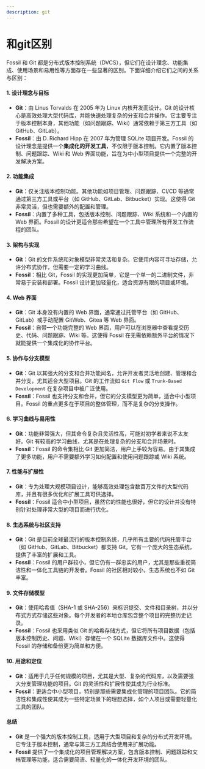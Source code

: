 ```yaml
---
description: git
---
```


# 和git区别

Fossil 和 Git 都是分布式版本控制系统（DVCS），但它们在设计理念、功能集成、使用场景和易用性等方面存在一些显著的区别。下面详细介绍它们之间的关系与区别：

#### 1. **设计理念与目标**

* **Git**：由 Linus Torvalds 在 2005 年为 Linux 内核开发而设计。Git 的设计核心是高效处理大型代码库，并能快速处理复杂的分支和合并操作。它主要专注于版本控制本身，其他功能（如问题跟踪、Wiki）通常依赖于第三方工具（如 GitHub、GitLab）。
* **Fossil**：由 D. Richard Hipp 在 2007 年为管理 SQLite 项目开发。Fossil 的设计理念是提供一个**集成化的开发工具**，不仅限于版本控制。它内置了版本控制、问题跟踪、Wiki 和 Web 界面功能，旨在为中小型项目提供一个完整的开发解决方案。

#### 2. **功能集成**

* **Git**：仅关注版本控制功能。其他功能如项目管理、问题跟踪、CI/CD 等通常通过第三方工具或平台（如 GitHub、GitLab、Bitbucket）实现。这使得 Git 非常灵活，但也需要额外的配置和管理。
* **Fossil**：内置了多种工具，包括版本控制、问题跟踪、Wiki 系统和一个内置的 Web 界面。Fossil 的设计更适合那些希望在一个工具中管理所有开发工作流程的团队。

#### 3. **架构与实现**

* **Git**：Git 的文件系统和对象模型非常灵活和复杂。它使用内容可寻址存储，允许分布式协作，但需要一定的学习曲线。
* **Fossil**：相比 Git，Fossil 的实现更加简单，它是一个单一的二进制文件，非常易于安装和部署。Fossil 设计更加轻量化，适合资源有限的项目或环境。

#### 4. **Web 界面**

* **Git**：Git 本身没有内置的 Web 界面，通常通过托管平台（如 GitHub、GitLab）或手动配置 GitWeb、Gitea 等 Web 界面。
* **Fossil**：自带一个功能完整的 Web 界面，用户可以在浏览器中查看提交历史、代码、问题跟踪、Wiki 等。这使得 Fossil 在无需依赖额外平台的情况下就能提供一个集成化的协作平台。

#### 5. **协作与分支模型**

* **Git**：Git 以其强大的分支和合并功能闻名，允许开发者灵活地创建、管理和合并分支，尤其适合大型项目。Git 的工作流如 `Git Flow` 或 `Trunk-Based Development` 在复杂项目中被广泛使用。
* **Fossil**：Fossil 也支持分支和合并，但它的分支模型更为简单，适合中小型项目。Fossil 的重点更多在于项目的整体管理，而不是复杂的分支操作。

#### 6. **学习曲线与易用性**

* **Git**：功能非常强大，但其命令复杂且灵活性高，可能对初学者来说不太友好。Git 有较高的学习曲线，尤其是在处理复杂的分支和合并场景时。
* **Fossil**：Fossil 的命令集相比 Git 更加简洁，用户上手较为容易。由于其集成了更多功能，用户不需要额外学习如何配置和使用问题跟踪或 Wiki 系统。

#### 7. **性能与扩展性**

* **Git**：专为处理大规模项目设计，能够高效处理包含数百万文件的大型代码库，并且有很多优化和扩展工具可供选择。
* **Fossil**：Fossil 适合中小型项目，虽然它的性能也很好，但它的设计并没有特别针对处理非常大型的项目而进行优化。

#### 8. **生态系统与社区支持**

* **Git**：Git 是目前全球最流行的版本控制系统，几乎所有主要的代码托管平台（如 GitHub、GitLab、Bitbucket）都支持 Git。它有一个庞大的生态系统，提供了丰富的扩展和工具。
* **Fossil**：Fossil 的用户群较小，但它仍有一群忠实的用户，尤其是那些重视简洁性和一体化工具链的开发者。Fossil 的社区相对较小，生态系统也不如 Git 丰富。

#### 9. **文件存储模型**

* **Git**：使用哈希值（SHA-1 或 SHA-256）来标识提交、文件和目录树，并以分布式方式存储这些对象。每个开发者的本地仓库包含整个项目的完整历史记录。
* **Fossil**：Fossil 也采用类似 Git 的哈希存储方式，但它将所有项目数据（包括版本控制历史、问题、Wiki）存储在一个 SQLite 数据库文件中。这使得 Fossil 的存储和备份更为简单和方便。

#### 10. **用途和定位**

* **Git**：适用于几乎任何规模的项目，尤其是大型、复杂的代码库，以及需要强大分支管理功能的项目。Git 的灵活性和扩展性使其成为行业标准。
* **Fossil**：更适合中小型项目，特别是那些需要集成化管理的项目团队。它的简洁性和集成性使其成为一些特定场景下的理想选择，如个人项目或需要轻量化工具的团队。

#### 总结

* **Git** 是一个强大的版本控制工具，适用于大型项目和复杂的分布式开发环境。它专注于版本控制，通常与第三方工具结合使用来扩展功能。
* **Fossil** 提供了一个集成化的项目管理解决方案，包含版本控制、问题跟踪和文档管理等功能，适合需要简洁、轻量化的一体化开发环境的团队。
